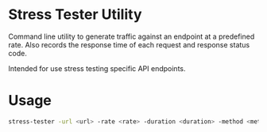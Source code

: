 # Stress Tester Utility

Command line utility to generate traffic against an endpoint at a predefined rate.
Also records the response time of each request and response status code.

Intended for use stress testing specific API endpoints.

# Usage

```bash
stress-tester -url <url> -rate <rate> -duration <duration> -method <method> -body <request body> -results <result file path>
```


